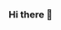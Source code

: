 ### Hi there 👋

<!--
**shireenkahlon/shireenkahlon** is a ✨ _special_ ✨ repository because its `README.md` (this file) appears on your GitHub profile.

Hi! My name is Shireen! I'm a recent graduate from the University of Texas at Austin's data analytics bootcamp! Below is some info on me! Hope you enjoy!

- 🔭 I’m currently working on multiple projects including a collaborative project that will scrape data off Spotify, another collaborative project that will analyze data on serial killers, a solo project analyzing Taylor Swift's songs, and one other solo project analyzing and visualizing data on different wines!
- 🌱 I’m currently learning iOS app development and PowerBI! In addition, I am expanding my skillset on Python (and Python libraries), PostGreSQL, Tableau, and web APIs. 
- 👯 I’m looking to collaborate on any project using Python, SQL, and/or a visualization tool! 
- 💬 Ask me about 
- 😄 Pronouns: she/her/hers
- ⚡ Fun fact: I spent my 26th birthday on top of the Eiffel Tower!!!! I enjoy traveling and have been to many countries in Asia and Europe, as well as roadtripped across many states in the USA! 
- Feel free to contact me at skahlon.tx@gmail.com or (512) 351-6454 or connect with me:
[ ![LinkedIn](https://img.shields.io/badge/LinkedIn-0077B5?style=for-the-badge&logo=linkedin&logoColor=white)](https://www.linkedin.com/in/shireenkahlon/)
[![Twitter]
-->
